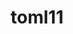 ---
title: "toml11"
layout: cache
categories: [package, develop]
meta: {"compilers": ["cce@18.0.0", "gcc@11.1.0", "gcc@11.4.0", "intel-oneapi-compilers@2025.1.0"], "num_specs": 77, "num_specs_by_stack": {"data-vis-sdk": 21, "e4s": 14, "e4s-cray-rhel": 12, "e4s-neoverse-v2": 14, "e4s-oneapi": 16, "e4s-rocm-external": 14, "root": 77}, "oss": ["rhel8", "ubuntu20.04", "ubuntu22.04"], "platforms": ["linux"], "stacks": ["data-vis-sdk", "e4s", "e4s-cray-rhel", "e4s-neoverse-v2", "e4s-oneapi", "e4s-rocm-external", "root"], "targets": ["neoverse_v2", "x86_64_v3"], "versions": ["4.3.0"]}
spec_details: [{"compiler": "gcc@11.4.0", "hash": "2pqvw2pedm5tplcnw2yo3pqimetpsugb", "os": "ubuntu22.04", "platform": "linux", "size": "-", "stacks": ["e4s-neoverse-v2", "root"], "target": "neoverse_v2", "variants": ["build_system=cmake", "build_type=Release", "cxx_std=17", "generator=make", "~ipo"], "versions": ["4.3.0"]}, {"compiler": "intel-oneapi-compilers@2025.1.0", "hash": "33akrvdob3ebopiy23vu6jecz4dgx2bx", "os": "ubuntu22.04", "platform": "linux", "size": "-", "stacks": ["e4s-oneapi", "root"], "target": "x86_64_v3", "variants": ["build_system=cmake", "build_type=Release", "cxx_std=17", "generator=make", "~ipo"], "versions": ["4.3.0"]}, {"compiler": "gcc@11.4.0", "hash": "3p6ogze5e32zcxq7hb2t2y5usgvb74di", "os": "ubuntu22.04", "platform": "linux", "size": "-", "stacks": ["e4s-neoverse-v2", "root"], "target": "neoverse_v2", "variants": ["build_system=cmake", "build_type=Release", "cxx_std=17", "generator=make", "~ipo"], "versions": ["4.3.0"]}, {"compiler": "gcc@11.4.0", "hash": "3zdcfpka5leewihueljoasr5t4wuvdo3", "os": "ubuntu22.04", "platform": "linux", "size": "-", "stacks": ["e4s-neoverse-v2", "root"], "target": "neoverse_v2", "variants": ["build_system=cmake", "build_type=Release", "cxx_std=17", "generator=make", "~ipo"], "versions": ["4.3.0"]}, {"compiler": "intel-oneapi-compilers@2025.1.0", "hash": "4ohyrczoj6ccuednryytqag7wgufvbmt", "os": "ubuntu22.04", "platform": "linux", "size": "-", "stacks": ["e4s-oneapi", "root"], "target": "x86_64_v3", "variants": ["build_system=cmake", "build_type=Release", "cxx_std=17", "generator=make", "~ipo"], "versions": ["4.3.0"]}, {"compiler": "gcc@11.4.0", "hash": "4r2yrs6fkshfo5oy7n2t3lq3nkbirheq", "os": "ubuntu22.04", "platform": "linux", "size": "-", "stacks": ["e4s-neoverse-v2", "root"], "target": "neoverse_v2", "variants": ["build_system=cmake", "build_type=Release", "cxx_std=17", "generator=make", "~ipo"], "versions": ["4.3.0"]}, {"compiler": "gcc@11.4.0", "hash": "5mkroa42gbz5q4myjf3b25rvjqrpnmd7", "os": "ubuntu22.04", "platform": "linux", "size": "-", "stacks": ["e4s-neoverse-v2", "root"], "target": "neoverse_v2", "variants": ["build_system=cmake", "build_type=Release", "cxx_std=17", "generator=make", "~ipo"], "versions": ["4.3.0"]}, {"compiler": "gcc@11.1.0", "hash": "5ni6r7x2bpcvw5bhncfqany5m76rccrq", "os": "ubuntu20.04", "platform": "linux", "size": "-", "stacks": ["data-vis-sdk", "root"], "target": "x86_64_v3", "variants": ["build_system=cmake", "build_type=Release", "cxx_std=17", "generator=make", "~ipo"], "versions": ["4.3.0"]}, {"compiler": "intel-oneapi-compilers@2025.1.0", "hash": "5s6zklnfi4xjetnv2r4idwzsorvtm22x", "os": "ubuntu22.04", "platform": "linux", "size": "-", "stacks": ["e4s-oneapi", "root"], "target": "x86_64_v3", "variants": ["build_system=cmake", "build_type=Release", "cxx_std=17", "generator=make", "~ipo"], "versions": ["4.3.0"]}, {"compiler": "gcc@11.4.0", "hash": "65ppfx4ckvrkvhdi3gychlhha5iouoab", "os": "ubuntu22.04", "platform": "linux", "size": "-", "stacks": ["e4s", "e4s-rocm-external", "root"], "target": "x86_64_v3", "variants": ["build_system=cmake", "build_type=Release", "cxx_std=17", "generator=make", "~ipo"], "versions": ["4.3.0"]}, {"compiler": "gcc@11.1.0", "hash": "67iurqo6t33ao74ypln5aebxgvxr66x5", "os": "ubuntu20.04", "platform": "linux", "size": "-", "stacks": ["data-vis-sdk", "root"], "target": "x86_64_v3", "variants": ["build_system=cmake", "build_type=Release", "cxx_std=17", "generator=make", "~ipo"], "versions": ["4.3.0"]}, {"compiler": "intel-oneapi-compilers@2025.1.0", "hash": "6hkopett425zvz22dbpdxy6h6nxdrfzc", "os": "ubuntu22.04", "platform": "linux", "size": "-", "stacks": ["e4s-oneapi", "root"], "target": "x86_64_v3", "variants": ["build_system=cmake", "build_type=Release", "cxx_std=17", "generator=make", "~ipo"], "versions": ["4.3.0"]}, {"compiler": "gcc@11.4.0", "hash": "6mjs7bjnyi4m7nq7lb2f6xcgjsg2d7km", "os": "ubuntu22.04", "platform": "linux", "size": "-", "stacks": ["e4s", "e4s-rocm-external", "root"], "target": "x86_64_v3", "variants": ["build_system=cmake", "build_type=Release", "cxx_std=17", "generator=make", "~ipo"], "versions": ["4.3.0"]}, {"compiler": "gcc@11.4.0", "hash": "6railm6tkwp2j25pzi3qbvhbz7e5iuwo", "os": "ubuntu22.04", "platform": "linux", "size": "-", "stacks": ["e4s", "e4s-rocm-external", "root"], "target": "x86_64_v3", "variants": ["build_system=cmake", "build_type=Release", "cxx_std=17", "generator=make", "~ipo"], "versions": ["4.3.0"]}, {"compiler": "gcc@11.1.0", "hash": "72pxfbilbhbvzvp7viciczwi7z7gblg4", "os": "ubuntu20.04", "platform": "linux", "size": "-", "stacks": ["data-vis-sdk", "root"], "target": "x86_64_v3", "variants": ["build_system=cmake", "build_type=Release", "cxx_std=17", "generator=make", "~ipo"], "versions": ["4.3.0"]}, {"compiler": "gcc@11.4.0", "hash": "75loi5vqj3cxrdxw7l6o3egh6gcs45nm", "os": "ubuntu22.04", "platform": "linux", "size": "-", "stacks": ["e4s", "e4s-rocm-external", "root"], "target": "x86_64_v3", "variants": ["build_system=cmake", "build_type=Release", "cxx_std=17", "generator=make", "~ipo"], "versions": ["4.3.0"]}, {"compiler": "gcc@11.1.0", "hash": "7btqjpwbptm7r5vkrsytu4jwozix6weg", "os": "ubuntu20.04", "platform": "linux", "size": "-", "stacks": ["data-vis-sdk", "root"], "target": "x86_64_v3", "variants": ["build_system=cmake", "build_type=Release", "cxx_std=17", "generator=make", "~ipo"], "versions": ["4.3.0"]}, {"compiler": "gcc@11.4.0", "hash": "7ksyoqwzkexfgh62wk6oazyms2ik2ngg", "os": "ubuntu22.04", "platform": "linux", "size": "-", "stacks": ["e4s", "e4s-rocm-external", "root"], "target": "x86_64_v3", "variants": ["build_system=cmake", "build_type=Release", "cxx_std=17", "generator=make", "~ipo"], "versions": ["4.3.0"]}, {"compiler": "intel-oneapi-compilers@2025.1.0", "hash": "7mhepsngr7uet3yqlznunmnhfegz3mpv", "os": "ubuntu22.04", "platform": "linux", "size": "-", "stacks": ["e4s-oneapi", "root"], "target": "x86_64_v3", "variants": ["build_system=cmake", "build_type=Release", "cxx_std=17", "generator=make", "~ipo"], "versions": ["4.3.0"]}, {"compiler": "cce@18.0.0", "hash": "amvwpxdsnrn735jhxmgr3hqr6r3gqme6", "os": "rhel8", "platform": "linux", "size": "-", "stacks": ["e4s-cray-rhel", "root"], "target": "x86_64_v3", "variants": ["build_system=cmake", "build_type=Release", "cxx_std=17", "generator=make", "~ipo"], "versions": ["4.3.0"]}, {"compiler": "gcc@11.4.0", "hash": "andutfkxtohelats6putiojpbpphof5r", "os": "ubuntu22.04", "platform": "linux", "size": "-", "stacks": ["e4s", "e4s-rocm-external", "root"], "target": "x86_64_v3", "variants": ["build_system=cmake", "build_type=Release", "cxx_std=17", "generator=make", "~ipo"], "versions": ["4.3.0"]}, {"compiler": "cce@18.0.0", "hash": "ars6quxbej7po5ktjozdblkfczg7niaa", "os": "rhel8", "platform": "linux", "size": "-", "stacks": ["e4s-cray-rhel", "root"], "target": "x86_64_v3", "variants": ["build_system=cmake", "build_type=Release", "cxx_std=17", "generator=make", "~ipo"], "versions": ["4.3.0"]}, {"compiler": "cce@18.0.0", "hash": "bde4nlzovfbtiw74t2s3nwaeur4vn6j4", "os": "rhel8", "platform": "linux", "size": "-", "stacks": ["e4s-cray-rhel", "root"], "target": "x86_64_v3", "variants": ["build_system=cmake", "build_type=Release", "cxx_std=17", "generator=make", "~ipo"], "versions": ["4.3.0"]}, {"compiler": "gcc@11.1.0", "hash": "bgxynaawhzar23nt7vcxj6viaa5zimen", "os": "ubuntu20.04", "platform": "linux", "size": "-", "stacks": ["data-vis-sdk", "root"], "target": "x86_64_v3", "variants": ["build_system=cmake", "build_type=Release", "cxx_std=17", "generator=make", "~ipo"], "versions": ["4.3.0"]}, {"compiler": "intel-oneapi-compilers@2025.1.0", "hash": "cmtudyz3lvsxjngahria2xjlecaipssb", "os": "ubuntu22.04", "platform": "linux", "size": "-", "stacks": ["e4s-oneapi", "root"], "target": "x86_64_v3", "variants": ["build_system=cmake", "build_type=Release", "cxx_std=17", "generator=make", "~ipo"], "versions": ["4.3.0"]}, {"compiler": "gcc@11.1.0", "hash": "ebogsxoxyinegj2ca4zczzjnhum3qp3k", "os": "ubuntu20.04", "platform": "linux", "size": "-", "stacks": ["data-vis-sdk", "root"], "target": "x86_64_v3", "variants": ["build_system=cmake", "build_type=Release", "cxx_std=17", "generator=make", "~ipo"], "versions": ["4.3.0"]}, {"compiler": "cce@18.0.0", "hash": "f4d4c6myxpdvxoogbat6gr6myxwxodwk", "os": "rhel8", "platform": "linux", "size": "-", "stacks": ["e4s-cray-rhel", "root"], "target": "x86_64_v3", "variants": ["build_system=cmake", "build_type=Release", "cxx_std=17", "generator=make", "~ipo"], "versions": ["4.3.0"]}, {"compiler": "gcc@11.1.0", "hash": "fboldynwant6jjkmjijy3bhriesl34le", "os": "ubuntu20.04", "platform": "linux", "size": "-", "stacks": ["data-vis-sdk", "root"], "target": "x86_64_v3", "variants": ["build_system=cmake", "build_type=Release", "cxx_std=17", "generator=make", "~ipo"], "versions": ["4.3.0"]}, {"compiler": "cce@18.0.0", "hash": "fdv3n6zn3faryhqt7stygbpxa4qroyix", "os": "rhel8", "platform": "linux", "size": "-", "stacks": ["e4s-cray-rhel", "root"], "target": "x86_64_v3", "variants": ["build_system=cmake", "build_type=Release", "cxx_std=17", "generator=make", "~ipo"], "versions": ["4.3.0"]}, {"compiler": "gcc@11.4.0", "hash": "fns7jm4dr4njfiuci5bo3qpqp6v5tsxv", "os": "ubuntu22.04", "platform": "linux", "size": "-", "stacks": ["e4s", "e4s-rocm-external", "root"], "target": "x86_64_v3", "variants": ["build_system=cmake", "build_type=Release", "cxx_std=17", "generator=make", "~ipo"], "versions": ["4.3.0"]}, {"compiler": "intel-oneapi-compilers@2025.1.0", "hash": "fsburn6zf6ntkvxqv3kx2bnjxure6lql", "os": "ubuntu22.04", "platform": "linux", "size": "-", "stacks": ["e4s-oneapi", "root"], "target": "x86_64_v3", "variants": ["build_system=cmake", "build_type=Release", "cxx_std=17", "generator=make", "~ipo"], "versions": ["4.3.0"]}, {"compiler": "gcc@11.1.0", "hash": "gi7nvpen4g5cgvoufryi7axmdy5mmu4a", "os": "ubuntu20.04", "platform": "linux", "size": "-", "stacks": ["data-vis-sdk", "root"], "target": "x86_64_v3", "variants": ["build_system=cmake", "build_type=Release", "cxx_std=17", "generator=make", "~ipo"], "versions": ["4.3.0"]}, {"compiler": "gcc@11.1.0", "hash": "gmuhgasyigwvreqyuiornvapxpp64ebo", "os": "ubuntu20.04", "platform": "linux", "size": "-", "stacks": ["data-vis-sdk", "root"], "target": "x86_64_v3", "variants": ["build_system=cmake", "build_type=Release", "cxx_std=17", "generator=make", "~ipo"], "versions": ["4.3.0"]}, {"compiler": "gcc@11.1.0", "hash": "gyp5gv5qvqxd7z5bpdpeajrlatkeg5e7", "os": "ubuntu20.04", "platform": "linux", "size": "-", "stacks": ["data-vis-sdk", "root"], "target": "x86_64_v3", "variants": ["build_system=cmake", "build_type=Release", "cxx_std=17", "generator=make", "~ipo"], "versions": ["4.3.0"]}, {"compiler": "cce@18.0.0", "hash": "hyl2h2zixpuvxbhl6twlfhve5b77yuxq", "os": "rhel8", "platform": "linux", "size": "-", "stacks": ["e4s-cray-rhel", "root"], "target": "x86_64_v3", "variants": ["build_system=cmake", "build_type=Release", "cxx_std=17", "generator=make", "~ipo"], "versions": ["4.3.0"]}, {"compiler": "gcc@11.1.0", "hash": "ijxcetyslfgrkvvqzr5zzv7qsdp4zpni", "os": "ubuntu20.04", "platform": "linux", "size": "-", "stacks": ["data-vis-sdk", "root"], "target": "x86_64_v3", "variants": ["build_system=cmake", "build_type=Release", "cxx_std=17", "generator=make", "~ipo"], "versions": ["4.3.0"]}, {"compiler": "gcc@11.4.0", "hash": "itxdmlb5ngpye4r4qrofkwkdslhcpju7", "os": "ubuntu22.04", "platform": "linux", "size": "-", "stacks": ["e4s", "e4s-rocm-external", "root"], "target": "x86_64_v3", "variants": ["build_system=cmake", "build_type=Release", "cxx_std=17", "generator=make", "~ipo"], "versions": ["4.3.0"]}, {"compiler": "cce@18.0.0", "hash": "jfhhekny6c4ojcfweh4o424ucybb6cga", "os": "rhel8", "platform": "linux", "size": "-", "stacks": ["e4s-cray-rhel", "root"], "target": "x86_64_v3", "variants": ["build_system=cmake", "build_type=Release", "cxx_std=17", "generator=make", "~ipo"], "versions": ["4.3.0"]}, {"compiler": "cce@18.0.0", "hash": "jtdpgtua65fterji6tolvdat6zxf76za", "os": "rhel8", "platform": "linux", "size": "-", "stacks": ["e4s-cray-rhel", "root"], "target": "x86_64_v3", "variants": ["build_system=cmake", "build_type=Release", "cxx_std=17", "generator=make", "~ipo"], "versions": ["4.3.0"]}, {"compiler": "intel-oneapi-compilers@2025.1.0", "hash": "jtir5v2t5mjedw65d3r3mso56aqwncsc", "os": "ubuntu22.04", "platform": "linux", "size": "-", "stacks": ["e4s-oneapi", "root"], "target": "x86_64_v3", "variants": ["build_system=cmake", "build_type=Release", "cxx_std=17", "generator=make", "~ipo"], "versions": ["4.3.0"]}, {"compiler": "intel-oneapi-compilers@2025.1.0", "hash": "kiuhbjdw4tb6bcbmf6tcxic33nxbfn2m", "os": "ubuntu22.04", "platform": "linux", "size": "-", "stacks": ["e4s-oneapi", "root"], "target": "x86_64_v3", "variants": ["build_system=cmake", "build_type=Release", "cxx_std=17", "generator=make", "~ipo"], "versions": ["4.3.0"]}, {"compiler": "gcc@11.4.0", "hash": "kllg5wdl234z5kxyxiu7k43qybqohaml", "os": "ubuntu22.04", "platform": "linux", "size": "-", "stacks": ["e4s-neoverse-v2", "root"], "target": "neoverse_v2", "variants": ["build_system=cmake", "build_type=Release", "cxx_std=17", "generator=make", "~ipo"], "versions": ["4.3.0"]}, {"compiler": "cce@18.0.0", "hash": "ktqf7thzi5stacfj6ldutcoskdhgn72t", "os": "rhel8", "platform": "linux", "size": "-", "stacks": ["e4s-cray-rhel", "root"], "target": "x86_64_v3", "variants": ["build_system=cmake", "build_type=Release", "cxx_std=17", "generator=make", "~ipo"], "versions": ["4.3.0"]}, {"compiler": "gcc@11.1.0", "hash": "kxlmk36ast2m5rqnesdrqm4g2rr7jl5o", "os": "ubuntu20.04", "platform": "linux", "size": "-", "stacks": ["data-vis-sdk", "root"], "target": "x86_64_v3", "variants": ["build_system=cmake", "build_type=Release", "cxx_std=17", "generator=make", "~ipo"], "versions": ["4.3.0"]}, {"compiler": "gcc@11.1.0", "hash": "muieodv6o7drkdrsveua3grrzizdght2", "os": "ubuntu20.04", "platform": "linux", "size": "-", "stacks": ["data-vis-sdk", "root"], "target": "x86_64_v3", "variants": ["build_system=cmake", "build_type=Release", "cxx_std=17", "generator=make", "~ipo"], "versions": ["4.3.0"]}, {"compiler": "gcc@11.4.0", "hash": "n3h2yvwgafvlc4noxm2uy5z426uf24hf", "os": "ubuntu22.04", "platform": "linux", "size": "-", "stacks": ["e4s", "e4s-rocm-external", "root"], "target": "x86_64_v3", "variants": ["build_system=cmake", "build_type=Release", "cxx_std=17", "generator=make", "~ipo"], "versions": ["4.3.0"]}, {"compiler": "cce@18.0.0", "hash": "ogdrain6drgl5iopp2jqoez5xe2o36mc", "os": "rhel8", "platform": "linux", "size": "-", "stacks": ["e4s-cray-rhel", "root"], "target": "x86_64_v3", "variants": ["build_system=cmake", "build_type=Release", "cxx_std=17", "generator=make", "~ipo"], "versions": ["4.3.0"]}, {"compiler": "cce@18.0.0", "hash": "ornpiis3k4w52xlgybxjmjm5ch5akdnj", "os": "rhel8", "platform": "linux", "size": "-", "stacks": ["e4s-cray-rhel", "root"], "target": "x86_64_v3", "variants": ["build_system=cmake", "build_type=Release", "cxx_std=17", "generator=make", "~ipo"], "versions": ["4.3.0"]}, {"compiler": "gcc@11.4.0", "hash": "ov44d4gmas4ftqkpjkl72dmx5jn6g5jx", "os": "ubuntu22.04", "platform": "linux", "size": "-", "stacks": ["e4s-neoverse-v2", "root"], "target": "neoverse_v2", "variants": ["build_system=cmake", "build_type=Release", "cxx_std=17", "generator=make", "~ipo"], "versions": ["4.3.0"]}, {"compiler": "gcc@11.1.0", "hash": "pskufxbpepatdq4c7ys7gbxlfohk7zbd", "os": "ubuntu20.04", "platform": "linux", "size": "-", "stacks": ["data-vis-sdk", "root"], "target": "x86_64_v3", "variants": ["build_system=cmake", "build_type=Release", "cxx_std=17", "generator=make", "~ipo"], "versions": ["4.3.0"]}, {"compiler": "intel-oneapi-compilers@2025.1.0", "hash": "r6pbxlicaalucsqzd2izm4jqahcn5gnw", "os": "ubuntu22.04", "platform": "linux", "size": "-", "stacks": ["e4s-oneapi", "root"], "target": "x86_64_v3", "variants": ["build_system=cmake", "build_type=Release", "cxx_std=17", "generator=make", "~ipo"], "versions": ["4.3.0"]}, {"compiler": "intel-oneapi-compilers@2025.1.0", "hash": "s4qk3y5ghp2kgwafl52j2qpxefwdtdxg", "os": "ubuntu22.04", "platform": "linux", "size": "-", "stacks": ["e4s-oneapi", "root"], "target": "x86_64_v3", "variants": ["build_system=cmake", "build_type=Release", "cxx_std=17", "generator=make", "~ipo"], "versions": ["4.3.0"]}, {"compiler": "gcc@11.4.0", "hash": "s4yqaj47asoyydaw5qnksiaqshthganl", "os": "ubuntu22.04", "platform": "linux", "size": "-", "stacks": ["e4s", "e4s-rocm-external", "root"], "target": "x86_64_v3", "variants": ["build_system=cmake", "build_type=Release", "cxx_std=17", "generator=make", "~ipo"], "versions": ["4.3.0"]}, {"compiler": "gcc@11.1.0", "hash": "sfvj3o4jqax75czzjgixq2chxupxcewv", "os": "ubuntu20.04", "platform": "linux", "size": "-", "stacks": ["data-vis-sdk", "root"], "target": "x86_64_v3", "variants": ["build_system=cmake", "build_type=Release", "cxx_std=17", "generator=make", "~ipo"], "versions": ["4.3.0"]}, {"compiler": "gcc@11.4.0", "hash": "slayuc6sy2trbgaqesr55qhuzocpttrt", "os": "ubuntu22.04", "platform": "linux", "size": "-", "stacks": ["e4s-neoverse-v2", "root"], "target": "neoverse_v2", "variants": ["build_system=cmake", "build_type=Release", "cxx_std=17", "generator=make", "~ipo"], "versions": ["4.3.0"]}, {"compiler": "gcc@11.1.0", "hash": "swwi4wjdtqovlrlrdwuwgneimkbzzlqd", "os": "ubuntu20.04", "platform": "linux", "size": "-", "stacks": ["data-vis-sdk", "root"], "target": "x86_64_v3", "variants": ["build_system=cmake", "build_type=Release", "cxx_std=17", "generator=make", "~ipo"], "versions": ["4.3.0"]}, {"compiler": "intel-oneapi-compilers@2025.1.0", "hash": "sxwhamknbizpd5x7jhl6xdatoic3e75u", "os": "ubuntu22.04", "platform": "linux", "size": "-", "stacks": ["e4s-oneapi", "root"], "target": "x86_64_v3", "variants": ["build_system=cmake", "build_type=Release", "cxx_std=17", "generator=make", "~ipo"], "versions": ["4.3.0"]}, {"compiler": "gcc@11.1.0", "hash": "ta76oy74zenm4jukylqph7min3xyilfo", "os": "ubuntu20.04", "platform": "linux", "size": "-", "stacks": ["data-vis-sdk", "root"], "target": "x86_64_v3", "variants": ["build_system=cmake", "build_type=Release", "cxx_std=17", "generator=make", "~ipo"], "versions": ["4.3.0"]}, {"compiler": "gcc@11.1.0", "hash": "tnm3afcsaybi7xsdjh3vj3hkn43jdv2v", "os": "ubuntu20.04", "platform": "linux", "size": "-", "stacks": ["data-vis-sdk", "root"], "target": "x86_64_v3", "variants": ["build_system=cmake", "build_type=Release", "cxx_std=17", "generator=make", "~ipo"], "versions": ["4.3.0"]}, {"compiler": "cce@18.0.0", "hash": "u75fprlikih4bsd5wg3l3djslglxihjw", "os": "rhel8", "platform": "linux", "size": "-", "stacks": ["e4s-cray-rhel", "root"], "target": "x86_64_v3", "variants": ["build_system=cmake", "build_type=Release", "cxx_std=17", "generator=make", "~ipo"], "versions": ["4.3.0"]}, {"compiler": "gcc@11.4.0", "hash": "udeenvz5gxmhfbkhxxtps2wrlyos3vmj", "os": "ubuntu22.04", "platform": "linux", "size": "-", "stacks": ["e4s", "e4s-rocm-external", "root"], "target": "x86_64_v3", "variants": ["build_system=cmake", "build_type=Release", "cxx_std=17", "generator=make", "~ipo"], "versions": ["4.3.0"]}, {"compiler": "gcc@11.4.0", "hash": "ul7lw3isjuo3dakznk6fajoclyaihazr", "os": "ubuntu22.04", "platform": "linux", "size": "-", "stacks": ["e4s", "e4s-rocm-external", "root"], "target": "x86_64_v3", "variants": ["build_system=cmake", "build_type=Release", "cxx_std=17", "generator=make", "~ipo"], "versions": ["4.3.0"]}, {"compiler": "intel-oneapi-compilers@2025.1.0", "hash": "uqjj4g2q2hdhxjkddowskjfpsqqlr45z", "os": "ubuntu22.04", "platform": "linux", "size": "-", "stacks": ["e4s-oneapi", "root"], "target": "x86_64_v3", "variants": ["build_system=cmake", "build_type=Release", "cxx_std=17", "generator=make", "~ipo"], "versions": ["4.3.0"]}, {"compiler": "gcc@11.4.0", "hash": "uyf53bypup3ehqbsnogid5mwm37aoq5d", "os": "ubuntu22.04", "platform": "linux", "size": "-", "stacks": ["e4s-neoverse-v2", "root"], "target": "neoverse_v2", "variants": ["build_system=cmake", "build_type=Release", "cxx_std=17", "generator=make", "~ipo"], "versions": ["4.3.0"]}, {"compiler": "gcc@11.4.0", "hash": "v4lyrd5ghj2opsevsngg4kfqwkt7vvx5", "os": "ubuntu22.04", "platform": "linux", "size": "-", "stacks": ["e4s-neoverse-v2", "root"], "target": "neoverse_v2", "variants": ["build_system=cmake", "build_type=Release", "cxx_std=17", "generator=make", "~ipo"], "versions": ["4.3.0"]}, {"compiler": "intel-oneapi-compilers@2025.1.0", "hash": "vo2f3kuljo2g5wkulzx2ko3pnt4yjt2x", "os": "ubuntu22.04", "platform": "linux", "size": "-", "stacks": ["e4s-oneapi", "root"], "target": "x86_64_v3", "variants": ["build_system=cmake", "build_type=Release", "cxx_std=17", "generator=make", "~ipo"], "versions": ["4.3.0"]}, {"compiler": "gcc@11.4.0", "hash": "xayussvvv3sl4dxhghel3o7gyj7pt6ac", "os": "ubuntu22.04", "platform": "linux", "size": "-", "stacks": ["e4s", "e4s-rocm-external", "root"], "target": "x86_64_v3", "variants": ["build_system=cmake", "build_type=Release", "cxx_std=17", "generator=make", "~ipo"], "versions": ["4.3.0"]}, {"compiler": "gcc@11.1.0", "hash": "xexpt2gqb62uin37pwkrgqryotkakvf4", "os": "ubuntu20.04", "platform": "linux", "size": "-", "stacks": ["data-vis-sdk", "root"], "target": "x86_64_v3", "variants": ["build_system=cmake", "build_type=Release", "cxx_std=17", "generator=make", "~ipo"], "versions": ["4.3.0"]}, {"compiler": "intel-oneapi-compilers@2025.1.0", "hash": "xnnuwtz7qtletwtcbttziyrewj5wbbsv", "os": "ubuntu22.04", "platform": "linux", "size": "-", "stacks": ["e4s-oneapi", "root"], "target": "x86_64_v3", "variants": ["build_system=cmake", "build_type=Release", "cxx_std=17", "generator=make", "~ipo"], "versions": ["4.3.0"]}, {"compiler": "gcc@11.4.0", "hash": "xrterrmeaz3rlzifpqmy4yatb4pfkbsc", "os": "ubuntu22.04", "platform": "linux", "size": "-", "stacks": ["e4s-neoverse-v2", "root"], "target": "neoverse_v2", "variants": ["build_system=cmake", "build_type=Release", "cxx_std=17", "generator=make", "~ipo"], "versions": ["4.3.0"]}, {"compiler": "gcc@11.1.0", "hash": "xtlnoeqjihwd6bkbffhwbnli27p525q6", "os": "ubuntu20.04", "platform": "linux", "size": "-", "stacks": ["data-vis-sdk", "root"], "target": "x86_64_v3", "variants": ["build_system=cmake", "build_type=Release", "cxx_std=17", "generator=make", "~ipo"], "versions": ["4.3.0"]}, {"compiler": "gcc@11.4.0", "hash": "xzsz4tuknzny5aemwuqzn6qgj4t3t6nj", "os": "ubuntu22.04", "platform": "linux", "size": "-", "stacks": ["e4s-neoverse-v2", "root"], "target": "neoverse_v2", "variants": ["build_system=cmake", "build_type=Release", "cxx_std=17", "generator=make", "~ipo"], "versions": ["4.3.0"]}, {"compiler": "gcc@11.1.0", "hash": "ybye422ehlnhueek2bkm7ndwxz7bza5s", "os": "ubuntu20.04", "platform": "linux", "size": "-", "stacks": ["data-vis-sdk", "root"], "target": "x86_64_v3", "variants": ["build_system=cmake", "build_type=Release", "cxx_std=17", "generator=make", "~ipo"], "versions": ["4.3.0"]}, {"compiler": "gcc@11.4.0", "hash": "ysmszpeoxz75vp5psx3pfufyqd6c3r4a", "os": "ubuntu22.04", "platform": "linux", "size": "-", "stacks": ["e4s", "e4s-rocm-external", "root"], "target": "x86_64_v3", "variants": ["build_system=cmake", "build_type=Release", "cxx_std=17", "generator=make", "~ipo"], "versions": ["4.3.0"]}, {"compiler": "intel-oneapi-compilers@2025.1.0", "hash": "zhoxhf5l542i7jgfhdt65gjlqs2pzxy6", "os": "ubuntu22.04", "platform": "linux", "size": "-", "stacks": ["e4s-oneapi", "root"], "target": "x86_64_v3", "variants": ["build_system=cmake", "build_type=Release", "cxx_std=17", "generator=make", "~ipo"], "versions": ["4.3.0"]}, {"compiler": "gcc@11.4.0", "hash": "zin7gsf6tie7aih5ldlsmjsr5blwfjuc", "os": "ubuntu22.04", "platform": "linux", "size": "-", "stacks": ["e4s-neoverse-v2", "root"], "target": "neoverse_v2", "variants": ["build_system=cmake", "build_type=Release", "cxx_std=17", "generator=make", "~ipo"], "versions": ["4.3.0"]}, {"compiler": "gcc@11.4.0", "hash": "zmdpvivw6oxm3cnfax4lwuh466g7jiyu", "os": "ubuntu22.04", "platform": "linux", "size": "-", "stacks": ["e4s-neoverse-v2", "root"], "target": "neoverse_v2", "variants": ["build_system=cmake", "build_type=Release", "cxx_std=17", "generator=make", "~ipo"], "versions": ["4.3.0"]}]
---
